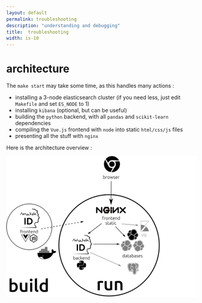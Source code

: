 ```yaml
---
layout: default
permalink: troubleshooting
description: "understanding and debugging"
title:  troubleshooting
width: is-10
---
```


# architecture
The `make start` may take some time, as this handles many actions : 

- installing a 3-node elasticsearch cluster (if you need less, just edit `Makefile` and set `ES_NODE` to 1)
- installing `kibana` (optional, but can be useful)
- building the `python` backend, with all `pandas` and `scikit-learn` dependencies
- compiling the `Vue.js` frontend with `node` into static `html/css/js` files
- presenting all the stuff with `nginx`

Here is the architecture overview :

<img class="column is-half is-narrow" src="assets/images/matchid_architecture.png" alt="matchID architecture">

